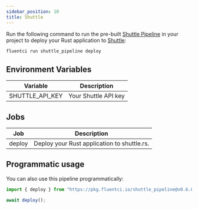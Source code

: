 ```yaml
---
sidebar_position: 10
title: Shuttle
---
```


Run the following command to run the pre-built [Shuttle Pipeline](https://github.com/fluent-ci-templates/shuttle-pipeline) in your project to deploy your Rust application to [Shuttle](https://shuttle.rs):

```bash
fluentci run shuttle_pipeline deploy
```

## Environment Variables

| Variable        | Description                      |
|-----------------|----------------------------------|
| SHUTTLE_API_KEY | Your Shuttle API key             |

## Jobs

| Job     | Description                                 |
|---------|---------------------------------------------|
| deploy  | Deploy your Rust application to shuttle.rs. |

## Programmatic usage

You can also use this pipeline programmatically:

```typescript
import { deploy } from "https://pkg.fluentci.io/shuttle_pipeline@v0.6.0/mod.ts";

await deploy();
```